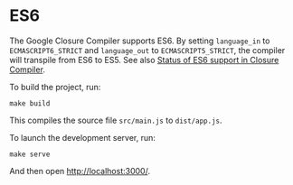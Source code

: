 # ES6

The Google Closure Compiler supports ES6. By setting `language_in` to
`ECMASCRIPT6_STRICT` and `language_out` to `ECMASCRIPT5_STRICT`, the
compiler will transpile from ES6 to ES5. See also 
[Status of ES6 support in Closure Compiler](https://github.com/google/closure-compiler/wiki/ECMAScript6).

To build the project, run:

    make build

This compiles the source file `src/main.js` to `dist/app.js`.

To launch the development server, run:

    make serve

And then open [http://localhost:3000/](http://localhost:3000/).
